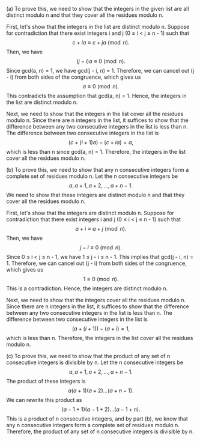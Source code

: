  (a) To prove this, we need to show that the integers in the given list are all distinct modulo n and that they cover all the residues modulo n.

First, let's show that the integers in the list are distinct modulo n. Suppose for contradiction that there exist integers i and j (0 ≤ i < j ≤ n - 1) such that
$$c + ia \equiv c + ja \pmod{n}.$$
Then, we have
$$(j - i)a \equiv 0 \pmod{n}.$$
Since gcd(a, n) = 1, we have gcd(j - i, n) = 1. Therefore, we can cancel out (j - i) from both sides of the congruence, which gives us
$$a \equiv 0 \pmod{n}.$$
This contradicts the assumption that gcd(a, n) = 1. Hence, the integers in the list are distinct modulo n.

Next, we need to show that the integers in the list cover all the residues modulo n. Since there are n integers in the list, it suffices to show that the difference between any two consecutive integers in the list is less than n. The difference between two consecutive integers in the list is
$$(c + (i + 1)a) - (c + ia) = a,$$
which is less than n since gcd(a, n) = 1. Therefore, the integers in the list cover all the residues modulo n.

(b) To prove this, we need to show that any n consecutive integers form a complete set of residues modulo n. Let the n consecutive integers be
$$a, a + 1, a + 2, ..., a + n - 1.$$
We need to show that these integers are distinct modulo n and that they cover all the residues modulo n.

First, let's show that the integers are distinct modulo n. Suppose for contradiction that there exist integers i and j (0 ≤ i < j ≤ n - 1) such that
$$a + i \equiv a + j \pmod{n}.$$
Then, we have
$$j - i \equiv 0 \pmod{n}.$$
Since 0 ≤ i < j ≤ n - 1, we have 1 ≤ j - i ≤ n - 1. This implies that gcd(j - i, n) = 1. Therefore, we can cancel out (j - i) from both sides of the congruence, which gives us
$$1 \equiv 0 \pmod{n}.$$
This is a contradiction. Hence, the integers are distinct modulo n.

Next, we need to show that the integers cover all the residues modulo n. Since there are n integers in the list, it suffices to show that the difference between any two consecutive integers in the list is less than n. The difference between two consecutive integers in the list is
$$(a + (i + 1)) - (a + i) = 1,$$
which is less than n. Therefore, the integers in the list cover all the residues modulo n.

(c) To prove this, we need to show that the product of any set of n consecutive integers is divisible by n. Let the n consecutive integers be
$$a, a + 1, a + 2, ..., a + n - 1.$$
The product of these integers is
$$a(a + 1)(a + 2)...(a + n - 1).$$
We can rewrite this product as
$$(a - 1 + 1)(a - 1 + 2)...(a - 1 + n).$$
This is a product of n consecutive integers, and by part (b), we know that any n consecutive integers form a complete set of residues modulo n. Therefore, the product of any set of n consecutive integers is divisible by n.